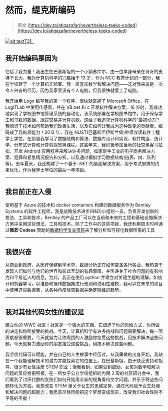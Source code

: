 # 然而，缇克斯编码

> 原文:[https://dev.to/atiqazafar/nevertheless-teeks-coded](https://dev.to/atiqazafar/nevertheless-teeks-coded)

[![alt text](../Images/ce046ac0b23dc6752f6b3a4f7b097698.png "Source: ClipartPanda")T2】](https://res.cloudinary.com/practicaldev/image/fetch/s--3uiggWXy--/c_limit%2Cf_auto%2Cfl_progressive%2Cq_auto%2Cw_880/http://images.clipartpanda.com/computer-lab-drawing-computer.png)

## [](#i-began-coding-because)我开始编码是因为

它给了我力量！我出生在巴基斯坦的一个小镇苏库尔，由一位单身母亲在哥哥的支持下长大，我对计算机科学的兴趣始于 13 岁，作为 NCC 教育计划的一部分，我在学校建了一个计算机实验室。我一直喜欢数学和解决问题——这对我来说是一次令人兴奋的经历，因为我家里没有个人电脑，但我很快就爱上了电脑。

我开始用 Logo 编写我的第一个程序，很快就掌握了 Microsoft Office，在 LogITLab 中使用传感器，并在 VB.net 和 c 开发软件解决方案。16 岁时，我成功地实现了学校图书馆管理系统的自动化，该系统部署在学校图书馆中，用于保存学生和书籍的数据，跟踪交易并计算罚款。这给了我追求计算机科学的“最初动力”!我惊讶于技术如何帮助我们改善生活，以及它如何让我成为这种改变的贡献者。编码成了我的超能力！2012 年，我在 NUST(巴基斯坦伊斯兰堡)继续攻读软件工程学士学位，在那里我学习了数据结构和算法、数据库设计和实现、软件构造、统计学、分布式计算和计算机视觉等课程。这些年来，我积极参加当地的社交黑客马拉松，开发 Android 应用程序来解决许多问题，如家庭手工业的电子商务解决方案、犯罪和紧急情况报告和分析，以及通过模拟学习数据结构(链表、树、队列等)。去年夏天，我还构建了一个基于. NET 的桌面解决方案，用于考试安排的约束优化，作为我学士学位的最后一年项目。

* * *

## [](#im-currently-hacking-on)我目前正在入侵

使用基于 Azure 的技术和 docker containers 构建的数据服务作为 Bentley Systems 的软件工程师，我是战略技术进步(R&D)小组的一员，负责开发创新的想法、工具和技术，Bentley 的产品工厂可以在当前和未来的工程和基础设施解决方案中采用这些想法、工具和技术。除了工作中的这些项目，我还利用周末时间通过**微软 Codess** 赞助的[数据科学专业项目](https://academy.microsoft.com/en-us/professional-program/data-science)来了解分析和可视化数据所需的工具

* * *

## [](#im-excited-about)我很兴奋

从商业到政府，从医疗保健到学术界，数据分析正在如何变革各行各业。我热衷于发现人们如何与他们的世界和彼此互动的有趣事情，并传递关于社会问题的有影响力和平易近人的信息。为此，我正在使用 python 并建立对关键主题的理解，如统计和机器学习，以准备和操作数据集进行预测和说明性建模，我可以在未来的项目中使用这些数据集，从各种角度检查数据并确定隐藏的趋势。

* * *

## [](#my-advice-for-other-women-who-code-is)我对其他代码女性的建议是

建立你的 WWC 社区！社区是一个强大的东西。它塑造了你的思维方式、你所做的决定和你所接受的挑战。今天，计算机科学有许多挑战和问题需要解决，每一项贡献都很重要。今天就努力让你周围的人激励你接受这些挑战，用技术解决这些问题。今天就努力激励你的朋友接受这些挑战，用技术解决这些问题。

我坚信代码可以赋能，并在自己的人生故事中经历过。从我卑微的出身开始，我站在一个我能理解技术的潜力并能探索它的位置上。在巴基斯坦，由于缺乏支持和指导，很少有女性注册 STEM 职业；但我看到，如果受到鼓励，女孩对数学和解决问题的反应会更积极。在一所女子公立学校组织的为期 3 周的社区研讨会中，我们看到了讨厌代数的女孩们如何开始用全新的视角看待文字问题，并乐于将这些问题转化为方程。我想改变 STEM 里关于女生的思维定势，通过代码赋予女生处理和解决问题的超能力；我愿意尽我所能把这个梦想变成现实，改变我们社会性别不平等的平衡！

* * *